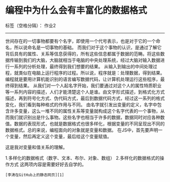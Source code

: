 ﻿# 编程中为什么会有丰富化的数据格式

标签（空格分隔）： 作业2


----------
世间存在的一切事物都要有个名字，即使用一个代号表示，也是对于它的一个命名，所以说命名是一切事物的基础。
而我们对于这个事物的认识，是通过了解它背后具有的属性、关系等信息获得的，所有这些信息都属于数据的范畴。将这些数据传输到我们的大脑，大脑就相当于电脑的中央处理系统，经过大脑对输入数据进行一系列的分析处理，最终得到我们想要的结果。
从输入到输出的中间处理过程，就类似在电脑上运行程序的过程。所以说，程序就是：处理数据，得到结果。编程就是要用计算机能识别的语言编写数据代码，让计算机处理运行这些程序，最终得到结果。
从我们对一个人起名字开始，我们要通过对这个人的属性特质职业等一系列内容的描述，人们才能清楚这个人是谁。由文字形式描述，到格式化方式描述，再到符号化方式、伪代码方式，最后到数据代码方式，经过这一系列的格式变化，我们看到每种格式的作用与不同。
由名字就引发出变量的定义，名字中包含许多变量，这么一堆不同的属性关系等变量就构成这个名字代表的一个事物，从而我们就识别出是什么事物。这些名字也相当于许多的数据，数据同时对应各种数值。数据的表现形式，也就是数据格式也很多样化，根据变量的不同呈现出不同的数据格式。总的来说，编程面向的对象就是变量和数据。
在JS中，首先要声明一个变量，然后再定义这个变量，最后给这个变量赋值。

这是我对变量和值关系的理解。

1.多样化的数据格式（数字、文本、布尔、对象、数组）
2.多样化的数据格式的操作方式
这两项内容是需要好好去自学的。

    [李涛在GitHub上的静态网页][1]


  [1]: https://www.github.com/litao0715/Melody-0715
  
  